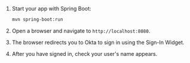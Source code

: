 1. Start your app with Spring Boot:

   ```bash
   mvn spring-boot:run
   ```

1. Open a browser and navigate to `http://localhost:8080`.
1. The browser redirects you to Okta to sign in using the Sign-In Widget.
1. After you have signed in, check your user's name appears.
